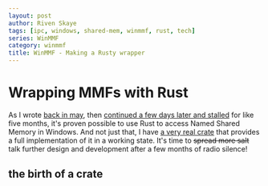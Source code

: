 ```yaml
---
layout: post
author: Riven Skaye
tags: [ipc, windows, shared-mem, winmmf, rust, tech]
series: WinMMF
category: winmmf
title: WinMMF - Making a Rusty wrapper
---
```


# Wrapping MMFs with Rust

As I wrote [back in may](./mmf-primer), then [continued a few days later and stalled](./mmf-getting-started) for like five months, it's proven possible to use Rust to access Named Shared Memory in Windows. And not just that, I have [a very real crate](https://crates.io/crates/winmmf) that provides a full implementation of it in a working state. It's time to ~~spread more salt~~ talk further design and development after a few months of radio silence!

## the birth of a crate
